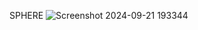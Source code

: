 SPHERE
   ![Screenshot 2024-09-21 193344](https://github.com/user-attachments/assets/184925e0-59c9-4469-9491-051d1e1275f4)

